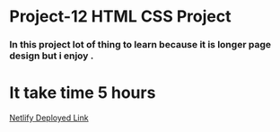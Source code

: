 #  Project-12  HTML CSS Project

### In this project lot of thing to learn because it is longer page design but i enjoy .


# It take time 5 hours





[Netlify Deployed Link](https://project-12-responsive.netlify.app/)